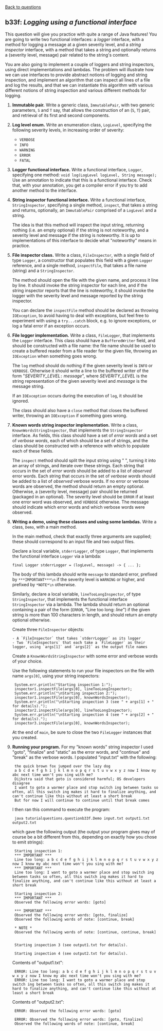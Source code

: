 [Back to questions](../README.md)

## b33f: *Logging using a functional interface*

This question will give you practice with quite a range of Java features!  You are going to write two functional interfaces: a *logger* interface, with a method for logging a message at a given severity level, and a *string inspector* interface, with a method that takes a string and optionally returns a (severity level, message) pair related to the string's content.

You are also going to implement a couple of loggers and string inspectors, using direct implementations and lambdas.  The problem will illustrate how we can use interfaces to provide abstract notions of logging and string inspection, and implement an algorithm that can inspect all lines of a file and log the results, and that we can instantiate this algorithm with various different notions of string inspection and various different methods for logging.

1. **Immutable pair.** Write a generic class, `ImmutablePair`, with two generic parameters, `S` and `T` say, that allows the construction of an (`S`, `T`) pair, and retrieval of its first and second components.
2. **Log level enum.** Write an enumeration class, `LogLevel`, specifying the following severity levels, in increasing order of severity:
    - `VERBOSE`
    - `INFO`
    - `WARNING`
    - `ERROR`
    - `FATAL`
3. **Logger functional interface.** Write a functional interface, `Logger`, specifying one method:
    `void log(LogLevel logLevel, String message);`  Use an annotation to indicate that this is a functional interface.  Check that, with your annotation, you get a compiler error if you try to add another method to the interface.
4. **String inspector functional interface.** Write a functional interface, `StringInspector`, specifying a single method, `inspect`, that takes a string and returns, optionally, an `ImmutablePair` comprised of a `LogLevel` and a string.
   
    The idea is that this method will inspect the input string, returning nothing (i.e. an empty optional) if the string is not noteworthy, and a severity level and message if the string is noteworthy.  It is up to implementations of this interface to decide what "noteworthy" means in practice.
5. **File inspector class.** Write a class, `FileInspector`, with a single field of type `Logger`, a constructor that populates this field with a given `Logger` reference, and a single method, `inspectFile`, that takes a file name (string) and a `StringInspector`.

    The method should open the file with the given name, and process it line by line.  It should invoke the string inspector for each line, and if the string inspector reports that the line is noteworthy, it should invoke the logger with the severity level and message reported by the string inspector.

    You can declare the `inspectFile` method should be declared as throwing `IOException`, to avoid having to deal with exceptions, but feel free to experiment with using a `try...catch` block, e.g. to ignore exceptions, or log a fatal error if an exception occurs.

6. **File logger implementation.** Write a class, `FileLogger`, that implements the `Logger` interface.  This class should have a `BufferedWriter` field, and should be constructed with a file name: the file name should be used to create a buffered reader from a file reader for the given file, throwing an `IOException` when something goes wrong.

    The `log` method should do nothing if the given severity level is `INFO` or `VERBOSE`.  Otherwise it should write a line to the buffered writer of the form "*SEVERITY_LEVEL*`:` *message*", where *SEVERITY_LEVEL* is the string representation of the given severity level and *message* is the message string.

    If an `IOException` occurs during the execution of `log`, it should be ignored.

    The class should also have a `close` method that closes the buffered writer, throwing an `IOException` if something goes wrong.

7. **Known words string inspector implementation.** Write a class, `KnownWordsStringInspector`, that implements the `StringInspector` interface.  As fields, this class should have a set of *error words* and a set of *verbose words*, each of which should be a set of strings, and the class should be constructed with a reference with which to populate each of these fields.

   The `inspect` method should split the input string using " ", turning it into an array of strings, and iterate over these strings.  Each string that occurs in the set of *error words* should be added to a list of *observed* error words.  Each string that occurs in the set of *verbose words* should be added to a list of *observed* verbose words.  If no error or verbose words are observed, the method should return an empty optional.  Otherwise, a (severity level, message) pair should be returned (packaged in an optional).  The severity level should be `ERROR` if at least one error word was observed, and `VERBOSE` otherwise.  The message should indicate which error words and which verbose words were observed.

8. **Writing a demo, using these classes and using some lambdas.** Write a class, `Demo`, with a main method.

   In the main method, check that exactly three arguments are supplied; these should correspond to an input file and two output files.

   Declare a local variable, `stderrLogger`, of type `Logger`, that implements the functional interface `Logger` via a lambda:

       final Logger stderrLogger = (logLevel, message) -> { ... };

   The body of this lambda should write `message` to standard error, prefixed by `***IMPORTANT***\n` if the severity level is `WARNING` or higher, and prefixed by `*NOTE*\n` otherwise.

   Similarly, declare a local variable, `lineTooLongInspector`, of type `StringInspector`, that implements the functional interface `StringInspector` via a lambda.  The lambda should return an optional containing a pair of the form (`ERROR`, "Line too long: *line*") if the given string is more than 100 characters in length, and should return an empty optional otherwise.

   Create three `FileInspector` objects:

       - A `FileInspector` that takes `stderrLogger` as its logger
       - Two `FileInspectors` that each take a `FileLogger` as their logger, using `args[1]` and `args[2]` as the output file names

   Create a `KnownWordsStringInspector` with some error and verbose words of your choice.

   Use the following statements to run your file inspectors on the file with name `args[0]`, using your string inspectors:

        System.err.println("Starting inspection 1:");
        inspector1.inspectFile(args[0], lineTooLongInspector);
        System.err.println("\nStarting inspection 2:");
        inspector1.inspectFile(args[0], knownWordsInspector);
        System.err.println("\nStarting inspection 3 (see " + args[1] + " for details).");
        inspector2.inspectFile(args[0], lineTooLongInspector);
        System.err.println("\nStarting inspection 4 (see " + args[2] + " for details).");
        inspector3.inspectFile(args[0], knownWordsInspector);

    At the end of `main`, be sure to close the two `FileLogger` instances that you created.

9. **Running your program.**  For my "known words" string inspector I used "goto", "finalize" and "static" as the error words, and "continue" and "break" as the verbose words.  I populated "input.txt" with the following:

        the quick brown fox jumped over the lazy dog
        a b c d e f g h i j k l m n o p q r s t u v w x y z now I know my abc next time won't you sing with me?
        Dijkstra said that goto is considered harmful; OS developers disagree
        I want to goto a warmer place and stop switch ing between tasks so often, all this switch ing makes it hard to finalize anything, and can't continue like this without at least a short break
        But for now I will continue to continue until that break comes

    I then ran this command to execute the program:

        java tutorialquestions.questionb33f.Demo input.txt output1.txt output2.txt

    which gave the following output (the output your program gives may of course be a bit different from this, depending on exactly how you chose to emit strings):

        Starting inspection 1:
        *** IMPORTANT ***
        Line too long: a b c d e f g h i j k l m n o p q r s t u v w x y z now I know my abc next time won't you sing with me?
        *** IMPORTANT ***
        Line too long: I want to goto a warmer place and stop switch ing between tasks so often, all this switch ing makes it hard to finalize anything, and can't continue like this without at least a short break

        Starting inspection 2:
        *** IMPORTANT ***
        Observed the following error words: [goto]

        *** IMPORTANT ***
        Observed the following error words: [goto, finalize]
        Observed the following words of note: [continue, break]

        * NOTE *
        Observed the following words of note: [continue, continue, break]


        Starting inspection 3 (see output1.txt for details).

        Starting inspection 4 (see output2.txt for details).

    Contents of "output1.txt":

        ERROR: Line too long: a b c d e f g h i j k l m n o p q r s t u v w x y z now I know my abc next time won't you sing with me?
        ERROR: Line too long: I want to goto a warmer place and stop switch ing between tasks so often, all this switch ing makes it hard to finalize anything, and can't continue like this without at least a short break

    Contents of "output2.txt":

        ERROR: Observed the following error words: [goto]

        ERROR: Observed the following error words: [goto, finalize]
        Observed the following words of note: [continue, break]
    